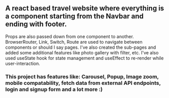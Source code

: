 ## A react based travel website where everything is a component starting from the Navbar and ending with footer.

Props are also passed down from one component to another. BrowserRouter, Link, Switch, Route are used to navigate between components or should I say pages. I've also created the sub-pages and added some additional features like photo gallery with filter, etc. I've also used useState hook for state management and useEffect to re-render while user-interaction.

### This project has features like: Carousel, Popup, Image zoom, mobile compatability, fetch data from external API endpoints, login and signup form and a lot more :)

